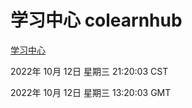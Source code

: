 # 学习中心 colearnhub
[学习中心](http://27.19.33.125:56308/colearnhub/)

2022年 10月 12日 星期三 21:20:03 CST

2022年 10月 12日 星期三 13:20:03 GMT
